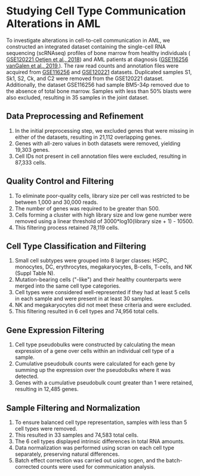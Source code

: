 # Studying Cell Type Communication Alterations in AML

To investigate alterations in cell-to-cell communication in AML, we constructed an integrated dataset containing the single-cell RNA sequencing (scRNAseq) profiles of bone marrow from healthy individuals ( [GSE120221 Oetjen et al., 2018](https://doi.org/10.1172/jci.insight.124928)) and AML patients at diagnosis ([GSE116256 vanGalen et al., 2019](https://doi.org/10.1016/j.cell.2019.01.031),). The raw read counts and annotation files were acquired from [GSE116256](https://www.ncbi.nlm.nih.gov/geo/query/acc.cgi?acc=GSE116256) and [GSE120221](https://www.ncbi.nlm.nih.gov/geo/query/acc.cgi?acc=GSE120221) datasets. Duplicated samples S1, Sk1, S2, Ck, and C2 were removed from the GSE120221 dataset. Additionally, the dataset GSE116256 had sample BM5-34p removed due to the absence of total bone marrow. Samples with less than 50% blasts were also excluded, resulting in 35 samples in the joint dataset.

## Data Preprocessing and Refinement

1. In the initial preprocessing step, we excluded genes that were missing in either of the datasets, resulting in 21,112 overlapping genes.
2. Genes with all-zero values in both datasets were removed, yielding 19,303 genes.
3. Cell IDs not present in cell annotation files were excluded, resulting in 87,333 cells.

## Quality Control and Filtering

1. To eliminate poor-quality cells, library size per cell was restricted to be between 1,000 and 30,000 reads.
2. The number of genes was required to be greater than 500.
3. Cells forming a cluster with high library size and low gene number were removed using a linear threshold of 3000*log10(library size + 1) - 10500.
4. This filtering process retained 78,119 cells.

## Cell Type Classification and Filtering

1. Small cell subtypes were grouped into 8 larger classes: HSPC, monocytes, DC, erythrocytes, megakaryocytes, B-cells, T-cells, and NK (Suppl Table N).
2. Mutation-bearing cells ("-like") and their healthy counterparts were merged into the same cell type categories.
3. Cell types were considered well-represented if they had at least 5 cells in each sample and were present in at least 30 samples.
4. NK and megakaryocytes did not meet these criteria and were excluded.
5. This filtering resulted in 6 cell types and 74,956 total cells.

## Gene Expression Filtering

1. Cell type pseudobulks were constructed by calculating the mean expression of a gene over cells within an individual cell type of a sample.
2. Cumulative pseudobulk counts were calculated for each gene by summing up the expression over the pseudobulks where it was detected.
3. Genes with a cumulative pseudobulk count greater than 1 were retained, resulting in 12,485 genes.

## Sample Filtering and Normalization

1. To ensure balanced cell type representation, samples with less than 5 cell types were removed.
2. This resulted in 33 samples and 74,583 total cells.
3. The 6 cell types displayed intrinsic differences in total RNA amounts.
4. Data normalization was performed using scran on each cell type separately, preserving natural differences.
5. Batch effect correction was carried out using scgen, and the batch-corrected counts were used for communication analysis.
